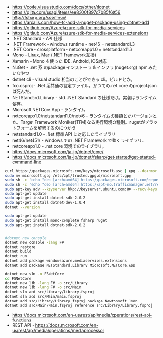
* https://code.visualstudio.com/docs/other/dotnet
* https://qiita.com/usagi/items/ee8300f897d7b85f6956
* http://fsharp.org/use/linux/
* https://ardalis.com/how-to-add-a-nuget-package-using-dotnet-add
* https://github.com/Azure/azure-sdk-for-media-services
* https://github.com/Azure/azure-sdk-for-media-services-extensions
* .NET Standard - API 仕様
* .NET Framework - windows runtime - net46 = netstandard1.3
* .NET Core - crossplatform - netcoreapp1.0 = netstandard1.6
* Mono - Linux, Mac (.NET Framework互換)
* Xamarin - Mono を使った IDE. Android, iOS対応
* NuGet - .net 系 のpackage インストーラ & インフラ (nuget.org) npm みたいなやつ
* dotnet cli - visual studio 相当のことができる cli。ビルドとか。
* foo.csproj - .Net 系共通の設定ファイル。かつての.net core のproject.jsonは死んだ。
* NETStandard.Library - std. .NET Standard の仕様だけ。実装はランタイム依存。
* Microsoft.NETCore.App - ランタイム
* netcoreapp1.0/netstandard1.0/net46 - ランタイムの種類とかバージョンとか。Target Framework Moniker(TFM)なる実行環境の種別。nugetがプラットフォームを解釈するのにつかう
* netstandard1.0 - .Net 標準 API に対応したライブラリ
* net46/net451/ - windows での .NET Framework で動くライブラリ。
* netcoreapp1.0 - .net core 環境でのライブラリ。
* https://docs.microsoft.com/ja-jp/dotnet/core/
* https://docs.microsoft.com/ja-jp/dotnet/fsharp/get-started/get-started-command-line

```sh
curl https://packages.microsoft.com/keys/microsoft.asc | gpg --dearmor > microsoft.gpg
sudo mv microsoft.gpg /etc/apt/trusted.gpg.d/microsoft.gpg
sudo sh -c 'echo "deb [arch=amd64] https://packages.microsoft.com/repos/microsoft-ubuntu-xenial-prod xenial main" > /etc/apt/sources.list.d/dotnetdev.list'
sudo sh -c 'echo "deb [arch=amd64] https://apt-mo.trafficmanager.net/repos/dotnet-release/ xenial main" > /etc/apt/sources.list.d/dotnetdev.list'
sudo apt-key adv --keyserver hkp://keyserver.ubuntu.com:80 --recv-keys B02C46DF417A0893
sudo apt-get update
sudo apt-get install dotnet-sdk-2.0.2
sudo apt-get install dotnet-dev-1.0.4
dotnet --version

sudo apt-get update
sudo apt-get install mono-complete fsharp nuget
sudo apt-get install dotnet-sdk-2.0.2


#dotnet new console
dotnet new console -lang F#
dotnet restore
dotnet build
dotnet run
dotnet add package windowsazure.mediaservices.extensions
dotnet add package NETStandard.Library Microsoft.NETCore.App

dotnet new sln -o FSNetCore
cd FSNetCore
dotnet new lib -lang F# -o src/Library
dotnet new lib -lang F# -o src/Main
dotnet sln add src/Library/Library.fsproj
dotnet sln add src/Main/main.fsproj
dotnet add src/Library/Library.fsproj package Newtonsoft.Json
dotnet add src/Main/Main.fsproj reference src/Library/Library.fsproj
```

* https://docs.microsoft.com/en-us/rest/api/media/operations/rest-api-functions
* REST API - https://docs.microsoft.com/en-us/rest/api/media/operations/mediaprocessor
